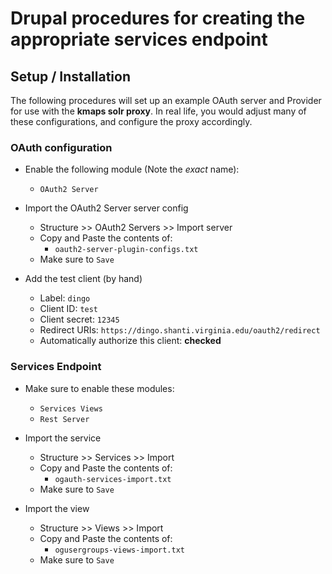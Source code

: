 # Drupal procedures for creating the appropriate services endpoint

## Setup / Installation

The following procedures will set up an example OAuth server and Provider for use with the **kmaps solr proxy**.
In real life, you would adjust many of these configurations, and configure the proxy accordingly.

### OAuth configuration
- Enable the following module (Note the _exact_ name):
    - `OAuth2 Server`
    
- Import the OAuth2 Server server config
    - Structure >> OAuth2 Servers >> Import server
    - Copy and Paste the contents of:
        - `oauth2-server-plugin-configs.txt`
    - Make sure to `Save`

- Add the test client (by hand)
    - Label: `dingo`
    - Client ID: `test`
    - Client secret: `12345`
    - Redirect URIs: `https://dingo.shanti.virginia.edu/oauth2/redirect`  
    - Automatically authorize this client: **checked**

### Services Endpoint
- Make sure to enable these modules:
    - `Services Views`
    - `Rest Server`

- Import the service 
    - Structure >> Services >> Import
    - Copy and Paste the contents of:
        - `ogauth-services-import.txt`
    - Make sure to `Save`

- Import the view
    - Structure >> Views >> Import
    - Copy and Paste the contents of:
        - `ogusergroups-views-import.txt`
    - Make sure to `Save`

